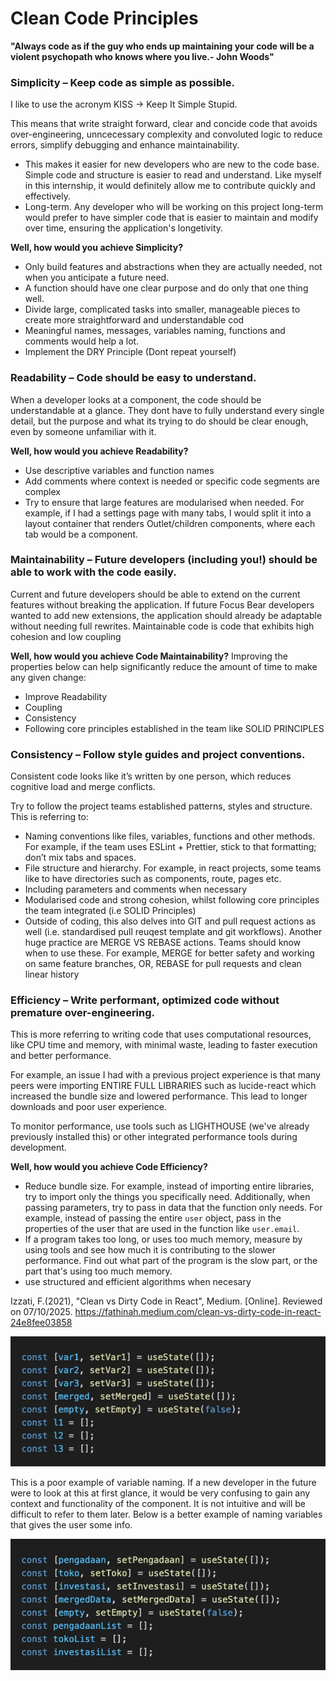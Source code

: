 # Clean Code Principles

**"Always code as if the guy who ends up maintaining your code will be a violent psychopath who knows where you live.- John Woods"**

### Simplicity – Keep code as simple as possible.

I like to use the acronym KISS -> Keep It Simple Stupid.

This means that write straight forward, clear and concide code that avoids over-engineering, unncecessary complexity and convoluted logic to reduce errors, simplify debugging and enhance maintainability.

- This makes it easier for new developers who are new to the code base. Simple code and structure is easier to read and understand. Like myself in this internship, it would definitely allow me to contribute quickly and effectively.
- Long-term. Any developer who will be working on this project long-term would prefer to have simpler code that is easier to maintain and modify over time, ensuring the application's longetivity.

**Well, how would you achieve Simplicity?**
- Only build features and abstractions when they are actually needed, not when you anticipate a future need. 
- A function should have one clear purpose and do only that one thing well. 
- Divide large, complicated tasks into smaller, manageable pieces to create more straightforward and understandable cod
- Meaningful names, messages, variables naming, functions and comments would help a lot.
- Implement the DRY Principle (Dont repeat yourself)


### Readability – Code should be easy to understand.
When a developer looks at a component, the code should be understandable at a glance. They dont have to fully understand every single detail, but the purpose and what its trying to do should be clear enough, even by someone unfamiliar with it.

**Well, how would you achieve Readability?**
- Use descriptive variables and function names
- Add comments where context is needed or specific code segments are complex
- Try to ensure that  large features are modularised when needed. For example, if I had a settings page with many tabs, I would split it into a layout container that renders Outlet/children components, where each tab would be a component.

### Maintainability – Future developers (including you!) should be able to work with the code easily.
Current and future developers should be able to extend on the current features without breaking the application. If future Focus Bear developers wanted to add new extensions, the application should already be adaptable without needing full rewrites. Maintainable code is code that exhibits high cohesion and low coupling

**Well, how would you achieve Code Maintainability?**
Improving the properties below can help significantly reduce the amount of time to make any given change:

- Improve Readability
- Coupling 
- Consistency
- Following core principles established in the team like SOLID PRINCIPLES

### Consistency – Follow style guides and project conventions.
Consistent code looks like it’s written by one person, which reduces cognitive load and merge conflicts.

Try to follow the project teams established patterns, styles and structure. This is referring to:
- Naming conventions like files, variables, functions and other methods. For example, if the team uses ESLint + Prettier, stick to that formatting; don’t mix tabs and spaces.
- File structure and hierarchy. For example, in react projects, some teams like to have directories such as components, route, pages etc.
- Including parameters and comments when necessary
- Modularised code and strong cohesion, whilst following core principles the team integrated (i.e SOLID Principles)
- Outside of coding, this also delves into GIT and pull request actions as well (i.e. standardised pull reuqest template and git workflows). Another huge practice are MERGE VS REBASE actions. Teams should know when to use these. For example, MERGE for better safety and working on same feature branches, OR, REBASE for pull requests and clean linear history

### Efficiency – Write performant, optimized code without premature over-engineering.
This is more referring to writing code that uses computational resources, like CPU time and memory, with minimal waste, leading to faster execution and better performance.

For example, an issue I had with a previous project experience is that many peers were importing ENTIRE FULL LIBRARIES such as lucide-react which increased the bundle size and lowered performance. This lead to longer downloads and poor user experience.

To monitor performance, use tools such as LIGHTHOUSE (we've already previously installed this) or other integrated performance tools during development.

**Well, how would you achieve Code Efficiency?**
- Reduce bundle size. For example, instead of importing entire libraries, try to import only the things you specifically need. Additionally, when passing parameters, try to pass in data that the function only needs. For example, instead of passing the entire `user` object, pass in the properties of the user that are used in the function like `user.email`.
- If a program takes too long, or uses too much memory, measure by using tools and see how much it is contributing to the slower performance. Find out what part of the program is the slow part, or the part that's using too much memory.
- use structured and efficient algorithms when necesary

Izzati, F.(2021), "Clean vs Dirty Code in React", Medium. [Online]. Reviewed on 07/10/2025.
https://fathinah.medium.com/clean-vs-dirty-code-in-react-24e8fee03858


![alt text](/milestones/Images/poorNamingVariablesReact.png)


This is a poor example of variable naming. If a new developer in the future were to look at this at first glance, it would be very confusing to gain any context and functionality of the component. It is not intuitive and will be difficult to refer to them later. Below is a better example of naming variables that gives the user some info.

![alt text](/milestones/Images/goodNamingVariablesReact.png)





